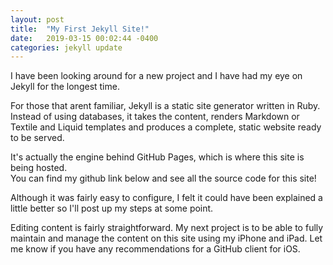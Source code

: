 ```yaml
---
layout: post
title:  "My First Jekyll Site!"
date:   2019-03-15 00:02:44 -0400
categories: jekyll update
---
```

I have been looking around for a new project and I have had my eye on Jekyll for the longest time.

For those that arent familiar, Jekyll is a static site generator written in Ruby. Instead of using
databases, it takes the content, renders Markdown or Textile and Liquid templates and produces
a complete, static website ready to be served.

It's actually the engine behind GitHub Pages, which is where this site is being hosted.  
You can find my github link below and see all the source code for this site! 

Although it was fairly easy to configure, I felt it could have been explained a little better so I'll 
post up my steps at some point.

Editing content is fairly straightforward.  My next project is to be able to fully maintain and manage
the content on this site using my iPhone and iPad. Let me know if you have any recommendations for a 
GitHub client for iOS.



[jekyll-docs]: https://jekyllrb.com/docs/home
[jekyll-gh]:   https://github.com/jekyll/jekyll
[jekyll-talk]: https://talk.jekyllrb.com/
